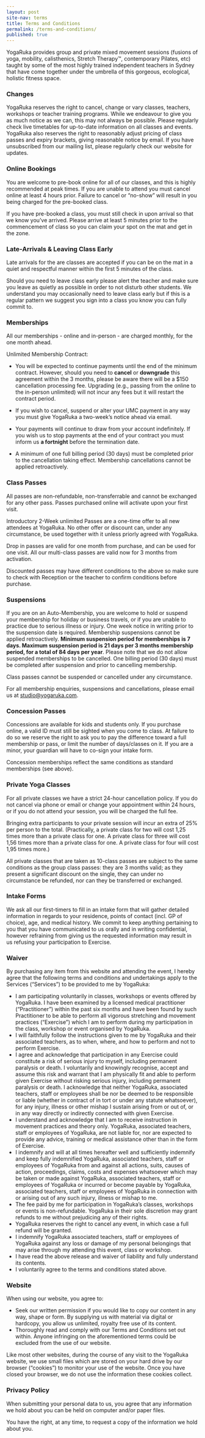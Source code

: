 ```yaml
---
layout: post
site-nav: terms
title: Terms and Conditions
permalink: /terms-and-conditions/
published: true
---
```

YogaRuka provides group and private mixed movement sessions (fusions of yoga, mobility, calisthenics, Stretch Therapy™, contemporary Pilates, etc) taught by some of the most highly trained independent teachers in Sydney that have come together under the umbrella of this gorgeous, ecological, holistic fitness space. 


### Changes

YogaRuka reserves the right to cancel, change or vary classes, teachers, workshops or teacher training programs. While we endeavour to give you as much notice as we can, this may not always be possible. Please regularly check live timetables for up-to-date information on all classes and events. YogaRuka also reserves the right to reasonably adjust pricing of class passes and expiry brackets, giving reasonable notice by email. If you have unsubscribed from our mailing list, please regularly check our website for updates. 


### Online Bookings

You are welcome to pre-book online for all of our classes, and this is highly recommended at peak times. If you are unable to attend you must cancel online at least 4 hours prior. Failure to cancel or “no-show” will result in you being charged for the pre-booked class.

If you have pre-booked a class, you must still check in upon arrival so that we know you’ve arrived. Please arrive at least 5 minutes prior to the commencement of class so you can claim your spot on the mat and get in the zone.


### Late-Arrivals & Leaving Class Early

Late arrivals for the are classes are accepted if you can be on the mat in a quiet and respectful manner within the first 5 minutes of the class.

Should you need to leave class early please alert the teacher and make sure you leave as quietly as possible in order to not disturb other students. We understand you may occasionally need to leave class early but if this is a regular pattern we suggest you sign into a class you know you can fully commit to.


### Memberships

All our memberships - online and in-person - are charged monthly, for the one month ahead. 

Unlimited Membership Contract: 
- You will be expected to continue payments until the end of the minimum contract. However, should you need to **cancel** or **downgrade** this agreement within the 3 months, please be aware there will be a $150 cancellation processing fee. Upgrading (e.g., passing from the online to the in-person unlimited) will not incur any fees but it will restart the contract period. 

- If you wish to cancel, suspend or alter your UMC payment in any way you must give YogaRuka a two-week’s notice ahead via email.

- Your payments will continue to draw from your account indefinitely. If you wish us to stop payments at the end of your contract you must inform us **a fortnight** before the termination date. 

- A minimum of one full billing period (30 days) must be completed prior to the cancellation taking effect. Membership cancellations cannot be applied retroactively. 


### Class Passes

All passes are non-refundable, non-transferrable and cannot be exchanged for any other pass. Passes purchased online will activate upon your first visit.

Introductory 2-Week unlimited Passes are a one-time offer to all new attendees at YogaRuka. No other offer or discount can, under any circumstance, be used together with it unless priorly agreed with YogaRuka.

Drop in passes are valid for one month from purchase, and can be used for one visit. All our multi-class passes are valid now for 3 months from activation.

Discounted passes may have different conditions to the above so make sure to check with Reception or the teacher to confirm conditions before purchase.


### Suspensions

If you are on an Auto-Membership, you are welcome to hold or suspend your membership for holiday or business travels, or if you are unable to practice due to serious illness or injury. One week notice in writing prior to the suspension date is required. Membership suspensions cannot be applied retroactively. **Minimum suspension period for memberships is 7 days. Maximum suspension period is 21 days per 3 months membership period, for a total of 84 days per year**. Please note that we do not allow suspended memberships to be cancelled. One billing period (30 days) must be completed after suspension and prior to cancelling membership.

Class passes cannot be suspended or cancelled under any circumstance.

For all membership enquiries, suspensions and cancellations, please email us at studio@yogaruka.com.


### Concession Passes

Concessions are available for kids and students only. If you purchase online, a valid ID must still be sighted when you come to class. At failure to do so we reserve the right to ask you to pay the difference toward a full membership or pass, or limit the number of days/classes on it. If you are a minor, your guardian will have to co-sign your intake form.

Concession memberships reflect the same conditions as standard memberships (see above).


### Private Yoga Classes

For all private classes we have a strict 24-hour cancellation policy. If you do not cancel via phone or email or change your appointment within 24 hours, or if you do not attend your session, you will be charged the full fee.

Bringing extra participants to your private session will incur an extra of 25% per person to the total. (Practically, a private class for two will cost 1,25 times more than a private class for one. A private class for three will cost 1,56 times more than a private class for one. A private class for four will cost 1,95 times more.)

All private classes that are taken as 10-class passes are subject to the same conditions as the group class passes: they are 3 months valid; as they present a significant discount on the single, they can under no circumstance be refunded, nor can they be transferred or exchanged.


### Intake Forms 

We ask all our first-timers to fill in an intake form that will gather detailed information in regards to your residence, points of contact (incl. GP of choice), age, and medical history. We commit to keep anything pertaining to you that you have communicated to us orally and in writing confidential, however refraining from giving us the requested information may result in us refusing your participation to Exercise.


### Waiver

By purchasing any item from this website and attending the event, I hereby agree that the following terms and conditions and undertakings apply to the Services (“Services”) to be provided to me by YogaRuka:

- I am participating voluntarily in classes, workshops or events offered by YogaRuka. I have been examined by a licensed medical practitioner (“Practitioner”) within the past six months and have been found by such Practitioner to be able to perform all vigorous stretching and movement practices (“Exercise”) which I am to perform during my participation in the class, workshop or event organised by YogaRuka.
- I will faithfully follow the instructions given to me by YogaRuka and their associated teachers, as to when, where, and how to perform and not to perform Exercise.
- I agree and acknowledge that participation in any Exercise could constitute a risk of serious injury to myself, including permanent paralysis or death. I voluntarily and knowingly recognise, accept and assume this risk and warrant that I am physically fit and able to perform given Exercise without risking serious injury, including permanent paralysis or death. I acknowledge that neither YogaRuka, associated teachers, staff or employees shall be nor be deemed to be responsible or liable (whether in contract of in tort or under any statute whatsoever), for any injury, illness or other mishap I sustain arising from or out of, or in any way directly or indirectly connected with given Exercise.
- I understand and acknowledge that I am to receive instruction in movement practices and theory only. YogaRuka, associated teachers, staff or employees of YogaRuka, are not liable for, nor are expected to provide any advice, training or medical assistance other than in the form of Exercise.
- I indemnify and will at all times hereafter well and sufficiently indemnify and keep fully indemnified YogaRuka, associated teachers, staff or employees of YogaRuka from and against all actions, suits, causes of action, proceedings, claims, costs and expenses whatsoever which may be taken or made against YogaRuka, associated teachers, staff or employees of YogaRuka or incurred or become payable by YogaRuka, associated teachers, staff or employees of YogaRuka in connection with or arising out of any such injury, illness or mishap to me.
- The fee paid by me for participation in YogaRuka’s classes, workshops or events is non-refundable. YogaRuka in their sole discretion may grant refunds to me without prejudicing any of their rights.
- YogaRuka reserves the right to cancel any event, in which case a full refund will be granted.
- I indemnify YogaRuka associated teachers, staff or employees of YogaRuka against any loss or damage of my personal belongings that may arise through my attending this event, class or workshop.
- I have read the above release and waiver of liability and fully understand its contents.
- I voluntarily agree to the terms and conditions stated above.


### Website

When using our website, you agree to:

- Seek our written permission if you would like to copy our content in any way, shape or form. By supplying us with material via digital or hardcopy, you allow us unlimited, royalty free use of its content.
- Thoroughly read and comply with our Terms and Conditions set out within. Anyone infringing on the aforementioned terms could be excluded from the use of our website.

Like most other websites, during the course of any visit to the YogaRuka website, we use small files which are stored on your hard drive by our browser (“cookies”) to monitor your use of the website. Once you have closed your browser, we do not use the information these cookies collect.


### Privacy Policy

When submitting your personal data to us, you agree that any information we hold about you can be held on computer and/or paper files.

You have the right, at any time, to request a copy of the information we hold about you.
